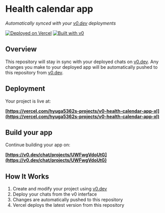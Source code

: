 # Health calendar app

*Automatically synced with your [v0.dev](https://v0.dev) deployments*

[![Deployed on Vercel](https://img.shields.io/badge/Deployed%20on-Vercel-black?style=for-the-badge&logo=vercel)](https://vercel.com/hyuga5362s-projects/v0-health-calendar-app-xl)
[![Built with v0](https://img.shields.io/badge/Built%20with-v0.dev-black?style=for-the-badge)](https://v0.dev/chat/projects/UWFwgVdoUtG)

## Overview

This repository will stay in sync with your deployed chats on [v0.dev](https://v0.dev).
Any changes you make to your deployed app will be automatically pushed to this repository from [v0.dev](https://v0.dev).

## Deployment

Your project is live at:

**[https://vercel.com/hyuga5362s-projects/v0-health-calendar-app-xl](https://vercel.com/hyuga5362s-projects/v0-health-calendar-app-xl)**

## Build your app

Continue building your app on:

**[https://v0.dev/chat/projects/UWFwgVdoUtG](https://v0.dev/chat/projects/UWFwgVdoUtG)**

## How It Works

1. Create and modify your project using [v0.dev](https://v0.dev)
2. Deploy your chats from the v0 interface
3. Changes are automatically pushed to this repository
4. Vercel deploys the latest version from this repository